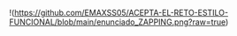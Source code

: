 !(https://github.com/EMAXSS05/ACEPTA-EL-RETO-ESTILO-FUNCIONAL/blob/main/enunciado_ZAPPING.png?raw=true)
